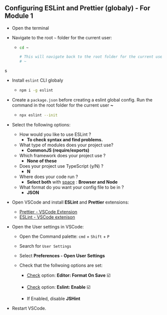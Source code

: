 ## Configuring ESLint and Prettier (globaly) - For Module 1





- Open the terminal

- Navigate to the root `~` folder for the current user:

  - ```bash
    cd ~
    
    # This will navigate back to the root folder for the current user:
    # ~
    ```

    

s

- Install `eslint` CLI globaly

  - ```bash
    npm i -g eslint
    ```

    



- Create a `package.json` before creating a eslint global config. Run the command in the root folder for the current user **~**

  - ```bash
    npx eslint --init
    ```

    

  



- Select the following options:

  

  - How would you like to use ESLint ?
    - **To check syntax and find problems.**
  - What type of modules does your project use?
    - **CommonJS (require/exports)**
  - Which framework does your project use ?
    - **None of these**
  - Does your project use TypeScript (y/N) ?
    - **N**
  - Where does your code run ?
    - **Select both** with <u>space</u> : **Browser and Node**
  - What format do you want your config file to be in ?
    - **JSON**





- Open VSCode and install **ESLint** and **Prettier** extensions:
  - [Prettier - VSCode Extension](https://marketplace.visualstudio.com/items?itemName=esbenp.prettier-vscode)
  - [ESLint - VSCode extenison](https://marketplace.visualstudio.com/items?itemName=dbaeumer.vscode-eslint)





- Open the User settings in VSCode:

  - Open the Command palette:  `cmd` + `Shift` + `P`

  - Search for  `User Settings`

  - Select **Preferences - Open User Settings**

  - Check that the follwoing options are set:

    - <u>Check</u> option: **Editor: Format On Save** :ballot_box_with_check:

    - <u>Check</u> option: **Eslint: Enable** :ballot_box_with_check:

    - If Enabled, disable **JSHint**

      

- Restart VSCode.